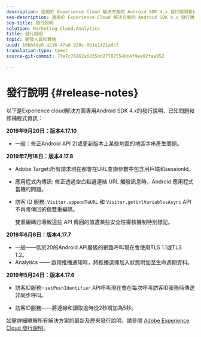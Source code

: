 ```yaml
---
description: 適用於 Experience Cloud 解決方案的 Android SDK 4.x 發行說明和已知問題。
seo-description: 適用於 Experience Cloud 解決方案的 Android SDK 4.x 發行說明和已知問題。
seo-title: 發行說明
solution: Marketing Cloud,Analytics
title: 發行說明
topic: 開發人員和實施
uuid: 16bb4de8-a216-47a8-928c-0b1e1421adcf
translation-type: tm+mt
source-git-commit: 7fe7c78262a6d35dd27787554bb4f9ee92faa952

---
```



# 發行說明 {#release-notes}

以下是Experience cloud解決方案專用Android SDK 4.x的發行說明、已知問題和修補程式資訊：

**2019年9月20日：版本4.17.10**

* 一般：修正Android API 21或更新版本上某些地區的地區字串產生問題。

**2019年7月18日：版本4.17.8**

* Adobe Target:所有請求現在都會在URL查詢參數中包含用戶端和sessionId。
* 應用程式內傳訊: 修正透過空白點選連結 URL 觸發訊息時，Android 應用程式當機的問題。
* 訪客 ID 服務: `Visitor.appendToURL` 和 `Visitor.getUrlVariablesAsync` API 不再將傳回的值雙重編碼。

   雙重編碼已導致這些 API 傳回的值遭某些安全性審核機制特別標記。

**2019年6月6日：版本4.17.7**

* 一般——低於20的Android API層級的網路呼叫現在會使用TLS 1.1或TLS 1.2。
* Analytics —— 啟用推播通知時，將推播選擇加入狀態附加至生命週期資料。

**2019年5月24日：版本4.17.6**

* 訪客ID服務-
   `setPushIdentifier` API呼叫現在會在每次呼叫訪客ID服務時傳送非同步呼叫。

* 訪客ID服務——將連線和讀取逾時從2秒增加為5秒。


如需詳細瞭解所有解決方案的最新及歷來發行說明，請參閱 [Adobe Experience Cloud 發行說明](https://marketing.adobe.com/resources/help/en_US/whatsnew/)。

